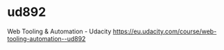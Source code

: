 # ud892
Web Tooling &amp; Automation - Udacity
https://eu.udacity.com/course/web-tooling-automation--ud892
